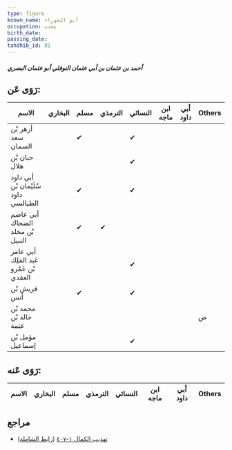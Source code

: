 ```yaml
---
type: figure
known_name: أبو الجوزاء
occupation: محدث
birth_date:
passing_date:
tahdhib_id: 81
---
```

##### أحمد بن عثمان بن أبي عثمان النوفلي أبو عثمان البصري

## رَوَى عَن:
| الاسم                                   | البخاري | مسلم | الترمذي | النسائي | ابن ماجه | أبي داود | Others |
| --------------------------------------- | ------- | ---- | ------- | ------- | -------- | -------- | ------ |
| أزهر بْن سعد السمان                     |         | ✔    |         | ✔       |          |          |        |
| حبان بْن هلال                           |         |      |         | ✔       |          |          |        |
| أبي داود سُلَيْمان بْن داود الطيالسي    |         | ✔    |         | ✔       |          |          |        |
| أبي عاصم الضحاك بْن مخلد النبيل         |         | ✔    | ✔       |         |          |          |        |
| أبي عامر عَبد المَلِك بْن عَمْرو العقدي |         |      |         | ✔       |          |          |        |
| قريش بْن أنس                            |         | ✔    |         | ✔       |          |          |        |
| محمد بْن خالد بْن عثمة                  |         |      |         |         |          |          | ص      |
| مؤمل بْن إسماعيل                        |         |      |         | ✔       |          |          |        |
## رَوَى عَنه:
| الاسم | البخاري | مسلم | الترمذي | النسائي | ابن ماجه | أبي داود | Others |
| ----- | ------- | ---- | ------- | ------- | -------- | -------- | ------ |
## مراجع
- [تهذيب الكمال ١-٤٠٧](obsidian://open?vault=Tahdhib-al-Kamal&file=Figures/٨١-أحمد%20بن%20عثمان%20بن%20أبي%20عثمان%20النوفلي%20أبو%20عثمان%20البصري) ([رابط الشاملة](https://shamela.ws/book/3722/406))